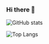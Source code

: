 ### Hi there 👋

![GitHub stats](https://github-readme-stats-eight-opal.vercel.app/api?username=mhyassin&hide=stars&count_private=true&show_icons=true&theme=dark)


![Top Langs](https://github-readme-stats-eight-opal.vercel.app/api/top-langs/?username=mhyassin&count_private=true&hide=c%23&layout=compact)
<!--
**mhyassin/mhyassin** is a ✨ _special_ ✨ repository because its `README.md` (this file) appears on your GitHub profile.

Here are some ideas to get you started:

- 🔭 I’m currently working on ...
- 🌱 I’m currently learning ...
- 👯 I’m looking to collaborate on ...
- 🤔 I’m looking for help with ...
- 💬 Ask me about ...
- 📫 How to reach me: ...
- 😄 Pronouns: ...
- ⚡ Fun fact: ...
-->
